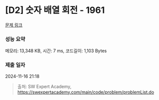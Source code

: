 # [D2] 숫자 배열 회전 - 1961 

[문제 링크](https://swexpertacademy.com/main/code/problem/problemDetail.do?contestProbId=AV5Pq-OKAVYDFAUq) 

### 성능 요약

메모리: 13,348 KB, 시간: 7 ms, 코드길이: 1,103 Bytes

### 제출 일자

2024-11-16 21:18



> 출처: SW Expert Academy, https://swexpertacademy.com/main/code/problem/problemList.do